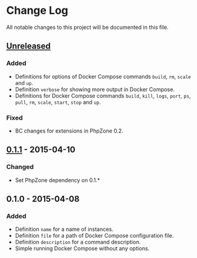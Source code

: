 # Change Log
All notable changes to this project will be documented in this file.

## [Unreleased][unreleased]
### Added
- Definitions for options of Docker Compose commands `build`, `rm`, `scale` and `up`.
- Definition `verbose` for showing more output in Docker Compose.
- Definitions for Docker Compose commands `build`, `kill`, `logs`, `port`, `ps`, `pull`, `rm`, `scale`, `start`,
`stop` and `up`.

### Fixed
- BC changes for extensions in PhpZone 0.2.

## [0.1.1] - 2015-04-10
### Changed
- Set PhpZone dependency on 0.1.*

## 0.1.0 - 2015-04-08
### Added
- Definition `name` for a name of instances.
- Definition `file` for a path of Docker Compose configuration file.
- Definition `description` for a command description.
- Simple running Docker Compose without any options.

[unreleased]: https://github.com/phpzone/docker/compare/0.1.1...HEAD
[0.1.1]: https://github.com/phpzone/docker/compare/0.1.0...0.1.1
